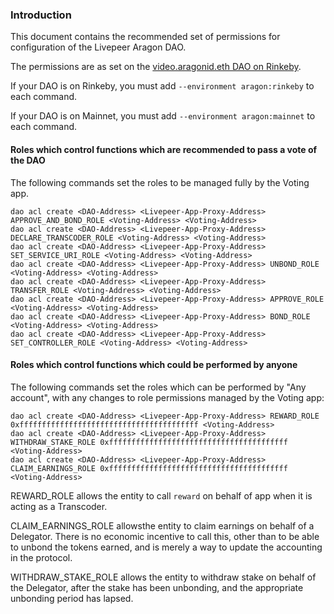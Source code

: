 ### Introduction

This document contains the recommended set of permissions for configuration of the Livepeer Aragon DAO.

The permissions are as set on the [video.aragonid.eth DAO on Rinkeby](https://rinkeby.aragon.org/#/video.aragonid.eth/permissions?p=app.0x0069ee94a2c6964221c45a402d8b1ff0c45224b6).

If your DAO is on Rinkeby, you must add `--environment aragon:rinkeby` to each command.

If your DAO is on Mainnet, you must add `--environment aragon:mainnet` to each command.

#### Roles which control functions which are recommended to pass a vote of the DAO

The following commands set the roles to be managed fully by the Voting app.

```
dao acl create <DAO-Address> <Livepeer-App-Proxy-Address> APPROVE_AND_BOND_ROLE <Voting-Address> <Voting-Address>
dao acl create <DAO-Address> <Livepeer-App-Proxy-Address> DECLARE_TRANSCODER_ROLE <Voting-Address> <Voting-Address>
dao acl create <DAO-Address> <Livepeer-App-Proxy-Address> SET_SERVICE_URI_ROLE <Voting-Address> <Voting-Address>
dao acl create <DAO-Address> <Livepeer-App-Proxy-Address> UNBOND_ROLE <Voting-Address> <Voting-Address>
dao acl create <DAO-Address> <Livepeer-App-Proxy-Address> TRANSFER_ROLE <Voting-Address> <Voting-Address>
dao acl create <DAO-Address> <Livepeer-App-Proxy-Address> APPROVE_ROLE <Voting-Address> <Voting-Address>
dao acl create <DAO-Address> <Livepeer-App-Proxy-Address> BOND_ROLE <Voting-Address> <Voting-Address>
dao acl create <DAO-Address> <Livepeer-App-Proxy-Address> SET_CONTROLLER_ROLE <Voting-Address> <Voting-Address>
```

#### Roles which control functions which could be performed by anyone

The following commands set the roles which can be performed by "Any account", with any changes to role permissions managed by the Voting app:

```
dao acl create <DAO-Address> <Livepeer-App-Proxy-Address> REWARD_ROLE 0xffffffffffffffffffffffffffffffffffffffff <Voting-Address>
dao acl create <DAO-Address> <Livepeer-App-Proxy-Address> WITHDRAW_STAKE_ROLE 0xffffffffffffffffffffffffffffffffffffffff <Voting-Address>
dao acl create <DAO-Address> <Livepeer-App-Proxy-Address> CLAIM_EARNINGS_ROLE 0xffffffffffffffffffffffffffffffffffffffff <Voting-Address>
```

REWARD_ROLE allows the entity to call `reward` on behalf of app when it is acting as a Transcoder.

CLAIM_EARNINGS_ROLE allowsthe entity to claim earnings on behalf of a Delegator. There is no economic incentive to call this, other than to be able to unbond the tokens earned, and is merely a way to update the accounting in the protocol.

WITHDRAW_STAKE_ROLE allows the entity to withdraw stake on behalf of the Delegator, after the stake has been unbonding, and the appropriate unbonding period has lapsed.
